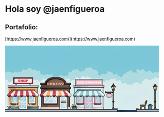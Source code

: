 # Hola soy @jaenfigueroa

## Portafolio:

[https://www.jaenfigueroa.com/](https://www.jaenfigueroa.com)

![App Screenshot](./img/pixel.jpg)
